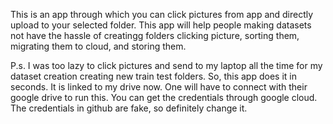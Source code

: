 This is an app through which you can click pictures from app and directly upload to your selected folder. This app will help people making datasets not have the hassle of creatingg folders 
clicking picture, sorting them,
migrating them to cloud, and storing them.


P.s. I was too lazy to click pictures and send to my laptop all the time for my dataset creation creating new train test folders. So, this app does it in seconds.
It is linked to my drive now. One will have to connect with their google drive to run this. You can get the credentials through google cloud.
The credentials in github are fake, so definitely change it.
